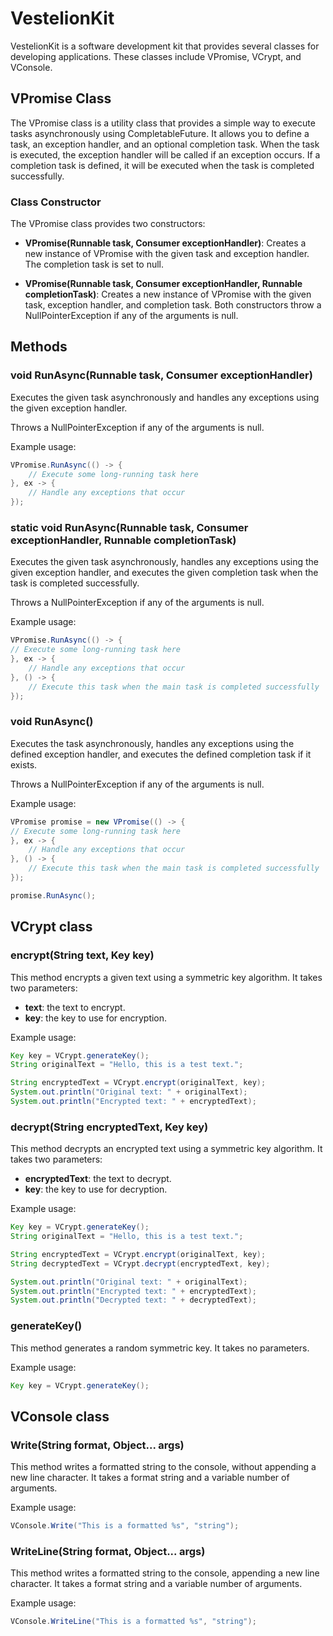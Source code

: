 # VestelionKit

VestelionKit is a software development kit that provides several classes for developing applications. These classes include VPromise, VCrypt, and VConsole.

## VPromise Class

The VPromise class is a utility class that provides a simple way to execute tasks asynchronously using CompletableFuture. It allows you to define a task, an exception handler, and an optional completion task. When the task is executed, the exception handler will be called if an exception occurs. If a completion task is defined, it will be executed when the task is completed successfully.

### Class Constructor

The VPromise class provides two constructors:

* **VPromise(Runnable task, Consumer<Throwable> exceptionHandler)**: Creates a new instance of VPromise with the given task and exception handler. The completion task is set to null.

* **VPromise(Runnable task, Consumer<Throwable> exceptionHandler, Runnable completionTask)**: Creates a new instance of VPromise with the given task, exception handler, and completion task.
Both constructors throw a NullPointerException if any of the arguments is null.

## Methods

### void RunAsync(Runnable task, Consumer<Throwable> exceptionHandler)</u>

Executes the given task asynchronously and handles any exceptions using the given exception handler.
    
Throws a NullPointerException if any of the arguments is null.
    
Example usage:
```Java
VPromise.RunAsync(() -> {
    // Execute some long-running task here
}, ex -> {
    // Handle any exceptions that occur
});
```

### static void RunAsync(Runnable task, Consumer<Throwable> exceptionHandler, Runnable completionTask)

Executes the given task asynchronously, handles any exceptions using the given exception handler, and executes the given completion task when the task is completed successfully.

Throws a NullPointerException if any of the arguments is null.
    
Example usage:
```Java
VPromise.RunAsync(() -> {
// Execute some long-running task here
}, ex -> {
    // Handle any exceptions that occur
}, () -> {
    // Execute this task when the main task is completed successfully
});
```

### void RunAsync()

Executes the task asynchronously, handles any exceptions using the defined exception handler, and executes the defined completion task if it exists.
    
Throws a NullPointerException if any of the arguments is null.
    
Example usage:
```Java
VPromise promise = new VPromise(() -> {
// Execute some long-running task here
}, ex -> {
    // Handle any exceptions that occur
}, () -> {
    // Execute this task when the main task is completed successfully
});

promise.RunAsync();
```
    
## VCrypt class
    
### encrypt(String text, Key key)
    
This method encrypts a given text using a symmetric key algorithm. It takes two parameters:

* **text**: the text to encrypt.
* **key**: the key to use for encryption.
    
Example usage:

```Java
Key key = VCrypt.generateKey();
String originalText = "Hello, this is a test text.";

String encryptedText = VCrypt.encrypt(originalText, key);
System.out.println("Original text: " + originalText);
System.out.println("Encrypted text: " + encryptedText);
```    
    
### decrypt(String encryptedText, Key key)
    
This method decrypts an encrypted text using a symmetric key algorithm. It takes two parameters:

* **encryptedText**: the text to decrypt.
* **key**: the key to use for decryption.
    
Example usage:

```Java
Key key = VCrypt.generateKey();
String originalText = "Hello, this is a test text.";

String encryptedText = VCrypt.encrypt(originalText, key);
String decryptedText = VCrypt.decrypt(encryptedText, key);

System.out.println("Original text: " + originalText);
System.out.println("Encrypted text: " + encryptedText);
System.out.println("Decrypted text: " + decryptedText);
```
    
### generateKey()
    
This method generates a random symmetric key. It takes no parameters.

Example usage:

```Java
Key key = VCrypt.generateKey();
```
    
## VConsole class

### Write(String format, Object... args)
    
This method writes a formatted string to the console, without appending a new line character. It takes a format string and a variable number of arguments.

Example usage:

```Java
VConsole.Write("This is a formatted %s", "string");
```
    
### WriteLine(String format, Object... args)
    
This method writes a formatted string to the console, appending a new line character. It takes a format string and a variable number of arguments.

Example usage:

```Java
VConsole.WriteLine("This is a formatted %s", "string");
```
